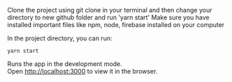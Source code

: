 
Clone the project using git clone <link to github repo> in your terminal and then change your directory to new github folder and run 'yarn start'
Make sure you have installed important files like npm, node, firebase installed on your computer

In the project directory, you can run:


`yarn start`

Runs the app in the development mode.<br />
Open [http://localhost:3000](http://localhost:3000) to view it in the browser.

